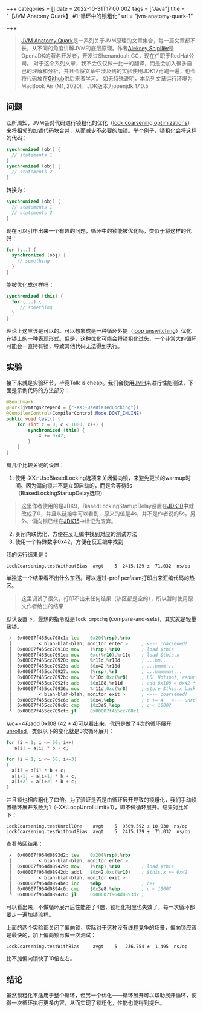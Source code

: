 +++
categories = []
date = 2022-10-31T17:00:00Z
tags = ["Java"]
title = "【JVM Anatomy Quark】 #1-循环中的锁粗化"
url = "jvm-anatomy-quark-1"

+++
> [JVM Anatomy Quark](https://shipilev.net/jvm/anatomy-quarks/)是一系列关于JVM原理的文章集合，每一篇文章都不长，从不同的角度讲解JVM的底层原理。作者[Aleksey Shipilëv](https://shipilev.net/Aleksey_Shipilev_CV.pdf)是OpenJDK的著名开发者，开发过Shenandoah GC，现在任职于RedHat公司。
对于这个系列文章，我不会仅仅做一比一的翻译，而是会加入很多自己的理解和分析，并且会将文章中涉及到的实验使用JDK17再跑一遍，也会将代码放在[Github]()供后来者学习。
如无特殊说明，本系列文章运行环境为MacBook Air (M1, 2020)，JDK版本为openjdk 17.0.5

## 问题

众所周知，JVM会对代码进行锁粗化的优化（[lock coarsening optimizations](https://en.wikipedia.org/wiki/Java_performance#Escape_analysis_and_lock_coarsening)）来将相邻的加锁代码块合并，从而减少不必要的加锁。举个例子，锁粗化会将这样的代码：
```Java
synchronized (obj) {
  // statements 1
}
synchronized (obj) {
  // statements 2
}
```

转换为：

```Java
synchronized (obj) {
  // statements 1
  // statements 2
}
```

现在可以引申出来一个有趣的问题，循环中的锁能被优化吗，类似于将这样的代码：
```Java
for (...) {
  synchronized (obj) {
    // something
  }
}
```

能被优化成这样吗：
```Java
synchronized (this) {
  for (...) {
     // something
  }
}
```

理论上这应该是可以的。可以想象成是一种循环外提（[loop unswitching](https://en.wikipedia.org/wiki/Loop_unswitching)）优化在锁上的一种表现形式。但是，这种优化可能会将锁粗化过头，一个非常大的循环可能会一直持有锁，导致其他代码无法得到执行。

## 实验

接下来就是实验环节，毕竟Talk is cheap。我们会使用[JMH](http://openjdk.java.net/projects/code-tools/jmh/)来进行性能测试，下面是示例代码的方法部分：

```Java
@Benchmark  
@Fork(jvmArgsPrepend = {"-XX:-UseBiasedLocking"})  
@CompilerControl(CompilerControl.Mode.DONT_INLINE)  
public void test() {  
    for (int c = 0; c < 1000; c++) {  
        synchronized (this) {  
            x += 0x42;  
        }  
    }  
}
```

有几个比较关键的设置：
1. 使用-XX:-UseBiasedLocking选项来关闭偏向锁，来避免更长的warmup时间。因为偏向锁并不是立即启动的，而是会等待5s（BiasedLockingStartupDelay选项）
> 这里作者使用的是JDK9，BiasedLockingStartupDelay设置在[JDK10](https://bugs.openjdk.org/browse/JDK-8181778)中就改成了0，并且从链接中可以看到，原来的值是4s，并不是作者说的5s。另外，偏向锁已经在[JDK15](https://openjdk.org/jeps/374)中标记为废弃。

2. 关闭内联优化，方便在反汇编中找到对应的测试方法
3. 使用一个特殊数字0x42，方便在反汇编中找到

我的运行结果是：
```
LockCoarsening.testWithoutBias  avgt    5  2415.129 ±  71.032  ns/op
```

单独这一个结果看不出什么东西。可以通过-prof perfasm打印出来汇编代码的热区。
> 这里调试了很久，打印不出来任何结果（热区都是空的），所以暂时使用原文作者给出的结果

默认设置下，最热的指令就是`lock cmpxchg` (compare-and-sets)，其实就是轻量级锁。

```asm
 ↗  0x00007f455cc708c1: lea    0x20(%rsp),%rbx
 │          < blah-blah-blah, monitor enter >     ; <--- coarsened!
 │  0x00007f455cc70918: mov    (%rsp),%r10        ; load $this
 │  0x00007f455cc7091c: mov    0xc(%r10),%r11d    ; load $this.x
 │  0x00007f455cc70920: mov    %r11d,%r10d        ; ...hm...
 │  0x00007f455cc70923: add    $0x42,%r10d        ; ...hmmm...
 │  0x00007f455cc70927: mov    (%rsp),%r8         ; ...hmmmmm!...
 │  0x00007f455cc7092b: mov    %r10d,0xc(%r8)     ; LOL Hotspot, redundant store, killed two lines below
 │  0x00007f455cc7092f: add    $0x108,%r11d       ; add 0x108 = 0x42 * 4 <-- unrolled by 4
 │  0x00007f455cc70936: mov    %r11d,0xc(%r8)     ; store $this.x back
 │          < blah-blah-blah, monitor exit >      ; <--- coarsened!
 │  0x00007f455cc709c6: add    $0x4,%ebp          ; c += 4   <--- unrolled by 4
 │  0x00007f455cc709c9: cmp    $0x3e5,%ebp        ; c < 1000?
 ╰  0x00007f455cc709cf: jl     0x00007f455cc708c1
```

从c+=4和add 0x108 (42 * 4)可以看出来，代码是做了4次的循环展开[unrolled](https://en.wikipedia.org/wiki/Loop_unrolling)，类似以下的变化就是3次循环展开：
```Java
for (i = 1; i <= 60; i++) 
   a[i] = a[i] * b + c;

for (i = 1; i <= 58; i+=3)
{
  a[i] = a[i] * b + c;
  a[i+1] = a[i+1] * b + c;
  a[i+2] = a[i+2] * b + c;
}
```

并且锁也相应粗化了四倍。为了验证是否是由循环展开导致的锁粗化，我们手动设置循环展开系数为1（-XX:LoopUnrollLimit=1），即不做循环展开。结果对比如下：
```
LockCoarsening.testUnrollOne    avgt    5  9509.592 ± 10.030  ns/op
LockCoarsening.testWithoutBias  avgt    5  2415.129 ±  71.032  ns/op
```
查看热区结果：
```asm
 ↗  0x00007f964d0893d2: lea    0x20(%rsp),%rbx
 │          < blah-blah-blah, monitor enter >
 │  0x00007f964d089429: mov    (%rsp),%r10        ; load $this
 │  0x00007f964d08942d: addl   $0x42,0xc(%r10)    ; $this.x += 0x42
 │          < blah-blah-blah, monitor exit >
 │  0x00007f964d0894be: inc    %ebp               ; c++
 │  0x00007f964d0894c0: cmp    $0x3e8,%ebp        ; c < 1000?
 ╰  0x00007f964d0894c6: jl     0x00007f964d0893d2 ;
```

可以看出来，不做循环展开后性能差了4倍，锁粗化相应也失效了，每一次循环都要走一遍加锁流程。

上面的两个实验都关闭了偏向锁，实际对于这种没有线程竞争的场景，偏向锁应该是最快的，加上偏向锁再做一次测试：
```
LockCoarsening.testWithBias     avgt    5   236.754 ±  1.495  ns/op
```
比不加偏向锁快了10倍左右。

## 结论

虽然锁粗化不适用于整个循环，但另一个优化——循环展开可以帮助展开循环，使得一次循环执行更多内容，从而实现了锁粗化，性能也能得到提升。 